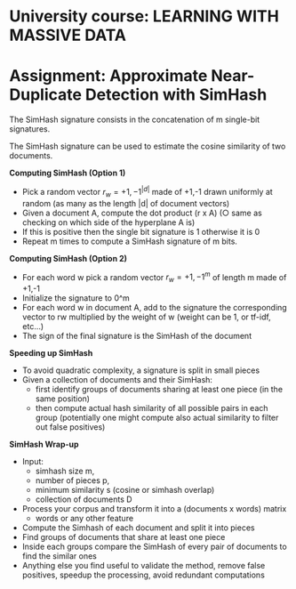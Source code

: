 # University course: LEARNING WITH MASSIVE DATA
# Assignment: Approximate Near-Duplicate Detection with SimHash

The SimHash signature consists in the concatenation of m single-bit signatures.

The SimHash signature can be used to estimate the cosine similarity of two documents.

**Computing SimHash (Option 1)**
- Pick a random vector $r_w = {+1,-1}^{|d|}$ made of +1,-1 drawn uniformly at random (as many as the length |d| of document vectors)
- Given a document A, compute the dot product (r x A) (○ same as checking on which side of the hyperplane A is)
- If this is positive then the single bit signature is 1 otherwise it is 0
- Repeat m times to compute a SimHash signature of m bits.

**Computing SimHash (Option 2)**
- For each word w pick a random vector $r_w = {+1,-1}^m$ of length m made of +1,-1
- Initialize the signature to 0^m
- For each word w in document A, add to the signature the corresponding vector to rw multiplied by the weight of w (weight can be 1, or tf-idf, etc…)
- The sign of the final signature is the SimHash of the document

**Speeding up SimHash**
- To avoid quadratic complexity, a signature is split in small pieces
- Given a collection of documents and their SimHash:
  - first identify groups of documents sharing at least one piece (in the same position)
  - then compute actual hash similarity of all possible pairs in each group (potentially one might compute also actual similarity to filter out false positives)

**SimHash Wrap-up**
- Input:
  - simhash size m,
  - number of pieces p,
  - minimum similarity s (cosine or simhash overlap)
  - collection of documents D
- Process your corpus and transform it into a (documents x words) matrix
  - words or any other feature
- Compute the Simhash of each document and split it into pieces
- Find groups of documents that share at least one piece
- Inside each groups compare the SimHash of every pair of documents to find the similar ones
- Anything else you find useful to validate the method, remove false positives, speedup the processing, avoid redundant computations
